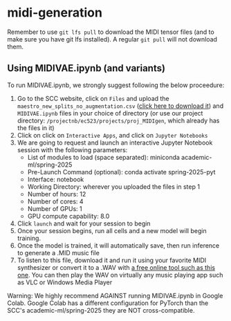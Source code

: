 # midi-generation

Remember to use `git lfs pull` to download the MIDI tensor files (and to make sure you have git lfs installed). A regular `git pull` will not download them.

## Using MIDIVAE.ipynb (and variants)

To run MIDIVAE.ipynb, we strongly suggest following the below proceedure:
1. Go to the SCC website, click on `Files` and upload the `maestro_new_splits_no_augmentation.csv` ([click here to download it](https://drive.google.com/file/d/1HU-lg5HUxXzuaV72yaIFfDMYe-YD4Tns/view)) and `MIDIVAE.ipynb` files in your choice of directory (or use our project directory: `/projectnb/ec523/projects/proj_MIDIgen`, which already has the files in it)
2. Click on click on `Interactive Apps`, and click on `Jupyter Notebooks`
3. We are going to request and launch an interactive Jupyter Notebook session with the following parameters:
    - List of modules to load (space separated): miniconda academic-ml/spring-2025
    - Pre-Launch Command (optional): conda activate spring-2025-pyt
    - Interface: notebook
    - Working Directory: wherever you uploaded the files in step 1
    - Number of hours: 12
    - Number of cores: 4
    - Number of GPUs: 1
    - GPU compute capability: 8.0
4. Click `launch` and wait for your session to begin
5. Once your session begins, run all cells and a new model will begin training.
6. Once the model is trained, it will automatically save, then run inference to generate a .MID music file
7. To listen to this file, download it and run it using your favorite MIDI synthesizer or convert it to a .WAV with [a free online tool such as this one](https://www.zamzar.com/convert/midi-to-wav/). You can then play the WAV on virtually any music playing app such as VLC or Windows Media Player

Warning: We highly recommend AGAINST running MIDIVAE.ipynb in Google Colab. Google Colab has a different configuration for PyTorch than the SCC's academic-ml/spring-2025 they are NOT cross-compatible. 

